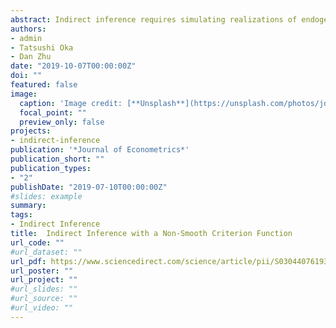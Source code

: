 ```yaml
---
abstract: Indirect inference requires simulating realizations of endogenous variables from the model under study. When the endogenous variables are discontinuous functions of the model parameters, the resulting indirect inference criterion function is discontinuous and does not permit the use of derivative-based optimization routines. Using a change of variables technique, we propose a novel simulation algorithm that alleviates the discontinuities inherent in such indirect inference criterion functions, and permits the application of derivative-based optimization routines to estimate the unknown model parameters. Unlike competing approaches, this approach does not rely on kernel smoothing or bandwidth parameters. Several Monte Carlo examples that have featured in the literature on indirect inference with discontinuous outcomes illustrate the approach, and demonstrate the superior performance of this approach over existing alternatives.
authors:
- admin
- Tatsushi Oka
- Dan Zhu
date: "2019-10-07T00:00:00Z"
doi: ""
featured: false
image:
  caption: 'Image credit: [**Unsplash**](https://unsplash.com/photos/jdD8gXaTZsc)'
  focal_point: ""
  preview_only: false
projects:
- indirect-inference
publication: '*Journal of Econometrics*'
publication_short: ""
publication_types:
- "2"
publishDate: "2019-07-10T00:00:00Z"
#slides: example
summary: 
tags:
- Indirect Inference
title:  Indirect Inference with a Non-Smooth Criterion Function
url_code: ""
#url_dataset: ""
url_pdf: https://www.sciencedirect.com/science/article/pii/S0304407619301435
url_poster: ""
url_project: ""
#url_slides: ""
#url_source: ""
#url_video: ""  
---
```


